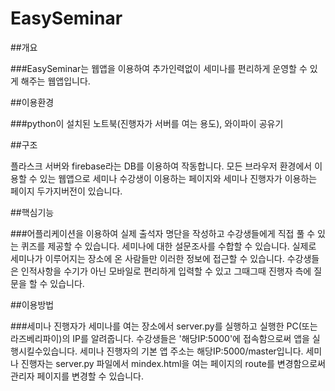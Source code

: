# EasySeminar


##개요  


###EasySeminar는 웹앱을 이용하여 추가인력없이 세미나를 편리하게 운영할 수 있게 해주는 웹앱입니다.  


##이용환경


###python이 설치된 노트북(진행자가 서버를 여는 용도), 와이파이 공유기


##구조


플라스크 서버와 firebase라는 DB를 이용하여 작동합니다.
모든 브라우저 환경에서 이용할 수 있는 웹앱으로 세미나 수강생이 이용하는 페이지와 세미나 진행자가 이용하는 페이지 두가지버전이 있습니다.


##핵심기능


###어플리케이션을 이용하여 실제 출석자 명단을 작성하고 수강생들에게 직접 풀 수 있는 퀴즈를 제공할 수 있습니다.
세미나에 대한 설문조사를 수합할 수 있습니다. 실제로 세미나가 이루어지는 장소에 온 사람들만 이러한 정보에 접근할 수 있습니다. 수강생들은 인적사항을 수기가 아닌 모바일로 편리하게 입력할 수 있고 그때그때 진행자 측에 질문을 할 수 있습니다. 


##이용방법


###세미나 진행자가 세미나를 여는 장소에서 server.py를 실행하고 실행한 PC(또는 라즈베리파이)의 IP를 알려줍니다. 수강생들은 '해당IP:5000'에 접속함으로써 앱을 실행시킬수있습니다. 세미나 진행자의 기본 앱 주소는 해당IP:5000/master입니다.
세미나 진행자는 server.py 파일에서 mindex.html을 여는 페이지의 route를 변경함으로써 관리자 페이지를 변경할 수 있습니다.


